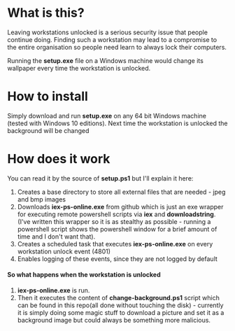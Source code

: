# What is this?

Leaving workstations unlocked is a serious security issue that people continue doing.
Finding such a workstation may lead to a compromise to the entire organisation so people need learn to always lock their computers.

Running the **setup.exe** file on a Windows machine would change its wallpaper every time the workstation is unlocked.


# How to install

Simply download and run **setup.exe** on any 64 bit Windows machine (tested with Windows 10 editions). Next time the 
workstation is unlocked the background will be changed

# How does it work

You can read it by the source of **setup.ps1** but I'll explain it here:
1. Creates a base directory to store all external files that are needed - jpeg and bmp images
2. Downloads **iex-ps-online.exe** from github which is just an exe wrapper for executing remote powershell scripts via **iex** and **downloadstring**. (I've written this wrapper so it is as stealthy as possible - running a powershell script shows the powershell window for a brief amount of time and I don't want that).
3. Creates a scheduled task that executes **iex-ps-online.exe** on every workstation unlock event (4801)
4. Enables logging of these events, since they are not logged by default
 
#### So what happens when the workstation is unlocked

1. **iex-ps-online.exe** is run.
2. Then it executes the content of **change-background.ps1** script which can be found in this repo(all done without touching the disk) - currently it is simply doing some magic stuff to download a picture and set it as a background image but could always be something more malicious.
